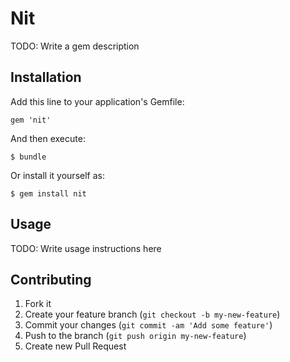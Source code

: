 # Nit

TODO: Write a gem description

## Installation

Add this line to your application's Gemfile:

    gem 'nit'

And then execute:

    $ bundle

Or install it yourself as:

    $ gem install nit

## Usage

TODO: Write usage instructions here

## Contributing

1. Fork it
2. Create your feature branch (`git checkout -b my-new-feature`)
3. Commit your changes (`git commit -am 'Add some feature'`)
4. Push to the branch (`git push origin my-new-feature`)
5. Create new Pull Request
